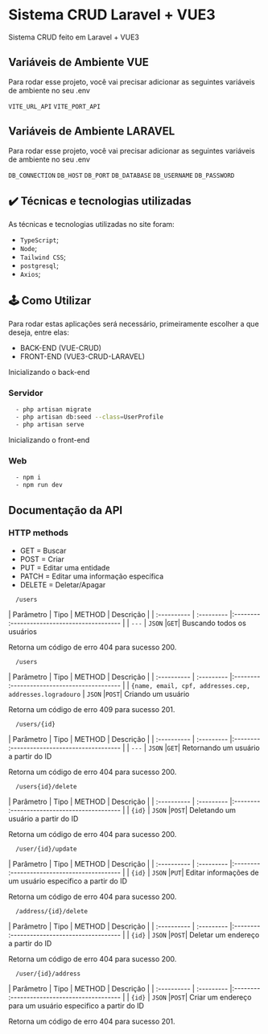 # Sistema CRUD Laravel + VUE3

Sistema CRUD feito em Laravel + VUE3 

## Variáveis de Ambiente VUE

Para rodar esse projeto, você vai precisar adicionar as seguintes variáveis de ambiente no seu .env

`VITE_URL_API`
`VITE_PORT_API`

## Variáveis de Ambiente LARAVEL

Para rodar esse projeto, você vai precisar adicionar as seguintes variáveis de ambiente no seu .env

`DB_CONNECTION`
`DB_HOST`
`DB_PORT`
`DB_DATABASE`
`DB_USERNAME`
`DB_PASSWORD`

## ✔️ Técnicas e tecnologias utilizadas

As técnicas e tecnologias utilizadas no site foram:

- `TypeScript`;
- `Node`;
- `Tailwind CSS`;
- `postgresql`;
- `Axios`;

## 🕹️ Como Utilizar
Para rodar estas aplicações será necessário, primeiramente escolher a que deseja, entre elas:

- BACK-END (VUE-CRUD)
- FRONT-END (VUE3-CRUD-LARAVEL)

Inicializando o back-end
### Servidor
```bash
  - php artisan migrate
  - php artisan db:seed --class=UserProfile
  - php artisan serve
```

Inicializando o front-end
### Web
```bash 
  - npm i
  - npm run dev
```

## Documentação da API

### HTTP methods 
- GET = Buscar
- POST = Criar
- PUT = Editar uma entidade
- PATCH = Editar uma informação específica
- DELETE = Deletar/Apagar


```http
  /users
```


| Parâmetro   | Tipo       | METHOD | Descrição                           |
| :---------- | :--------- |:-------- :---------------------------------- |
| `---` | `JSON` |`GET`| Buscando todos os usuários

Retorna um código de erro 404 para sucesso 200.

```http
  /users
```

| Parâmetro   | Tipo       | METHOD | Descrição                           |
| :---------- | :--------- |:-------- :---------------------------------- |
| `{name, email, cpf, addresses.cep, addresses.logradouro` | `JSON` |`POST`| Criando um usuário

Retorna um código de erro 409 para sucesso 201.


```http
  /users/{id}
```

| Parâmetro   | Tipo       | METHOD | Descrição                           |
| :---------- | :--------- |:-------- :---------------------------------- |
| `---` | `JSON` |`GET`| Retornando um usuário a partir do ID

Retorna um código de erro 404 para sucesso 200.


```http
  /users{id}/delete
```

| Parâmetro   | Tipo       | METHOD | Descrição                           |
| :---------- | :--------- |:-------- :---------------------------------- |
| `{id}` | `JSON` |`POST`| Deletando um usuário a partir do ID

Retorna um código de erro 404 para sucesso 200.

```http
  /user/{id}/update
```

| Parâmetro   | Tipo       | METHOD | Descrição                           |
| :---------- | :--------- |:-------- :---------------------------------- |
| `{id}` | `JSON` |`PUT`| Editar informações de um usuário especifico a partir do ID

Retorna um código de erro 404 para sucesso 200.


```http
  /address/{id}/delete
```

| Parâmetro   | Tipo       | METHOD | Descrição                           |
| :---------- | :--------- |:-------- :---------------------------------- |
| `{id}` | `JSON` |`POST`| Deletar um endereço a partir do ID

Retorna um código de erro 404 para sucesso 200.

```http
  /user/{id}/address
```

| Parâmetro   | Tipo       | METHOD | Descrição                           |
| :---------- | :--------- |:-------- :---------------------------------- |
| `{id}` | `JSON` |`POST`| Criar um endereço para um usuário especifico a partir do ID

Retorna um código de erro 404 para sucesso 201.
